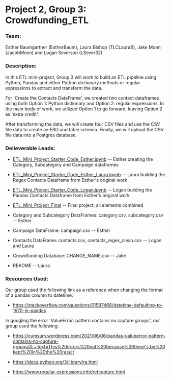 # Project 2, Group 3: Crowdfunding_ETL
### Team: 
Esther Baumgartner (EstherBaum), Laura Bishop (TLCLauraB), Jake Moen (JacobMoen) and Logan Severson (LSever32)

### Description:
In this ETL mini-project, Group 3 will work to build an ETL pipeline using Python, Pandas and either Python dictionary methods or regular expressions to extract and transform the data. 

For 'Create the Contacts DataFrame', we created two contact dataframes using both Option 1: Python dictionary and Option 2: regular expressions. In the main body of work, we utilized Option 1 to go forward, leaving Option 2 as 'extra credit'.

After transforming the data, we will create four CSV files and use the CSV file data to create an ERD and table schema. Finally, we will upload the CSV file data into a Postgres database.

### Delieverable Leads:
* [ETL_Mini_Project_Starter_Code_Esther.ipynb](https://github.com/TLCLauraB/Crowdfunding_ETL_Group_3/blob/main/ETL_Mini_Project_Starter_Code_Esther.ipynb) -- Esther creating the Category, Subcategory and Campaign dataframes

* [ETL_Mini_Project_Starter_Code_Esther_Laura.ipynb](https://github.com/TLCLauraB/Crowdfunding_ETL_Group_3/blob/main/ETL_Mini_Project_Starter_Code_Esther_Laura.ipynb) -- Laura building the Regex Contacts Dataframe from Esther's original work

* [ETL_Mini_Project_Starter_Code_Logan.ipynb](https://github.com/TLCLauraB/Crowdfunding_ETL_Group_3/blob/main/ETL_Mini_Project_Starter_Code_Logan.ipynb) -- Logan building the Pandas Contacts Dataframe from Esther's original work

* [ETL_Mini_Project_Final](https://github.com/TLCLauraB/Crowdfunding_ETL_Group_3/blob/main/ETL_Mini_Project_Starter_Code_Final.ipynb) -- Final project, all elements combined

* Category and Subcategory DataFrames: category.csv, subcategory.csv -- Esther

* Campaign DataFrame: campaign.csv -- Esther

* Contacts DataFrame: contacts.csv, contacts_regex_clean.csv -- Logan and Laura

* Crowdfunding Database: CHANGE_NAME.csv -- Jake

* README -- Laura

### Resources Used:
Our group used the following link as a reference when changing the format of a pandas column to datetime:

* https://stackoverflow.com/questions/51587468/datetime-defaulting-to-1970-in-pandas

In googling the error 'ValueError: pattern contains no capture groups', our group used the following: 

* https://cumsum.wordpress.com/2021/06/06/pandas-valueerror-pattern-contains-no-capture-groups/#:~:text=This%20errors%20out%20because%20there's,be%20kept%20in%20the%20result

* https://docs.python.org/3/library/re.html

* https://www.regular-expressions.info/refcapture.html
